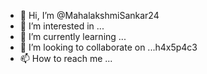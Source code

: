 - 👋 Hi, I’m @MahalakshmiSankar24
- 👀 I’m interested in ...
- 🌱 I’m currently learning ...
- 💞️ I’m looking to collaborate on ...h4x5p4c3
- 📫 How to reach me ...

<!---
MahalakshmiSankar24/MahalakshmiSankar24 is a ✨ special ✨ repository because its `README.md` (this file) appears on your GitHub profile.
You can click the Preview link to take a look at your changes.
--->

